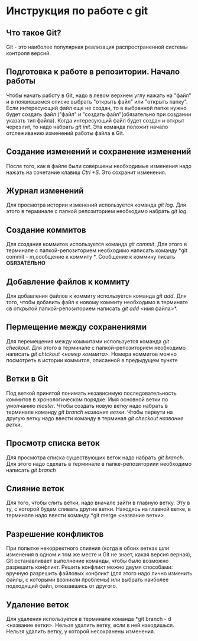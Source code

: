 # Инструкция по работе с git

## Что такое Git?
Git - это наиболее популярная реализация распространенной системы контроля версий. 

## Подготовка к работе в репозитории. Начало работы
Чтобы начать работу в Git, надо в левом верхнем углу нажать на "файл" и в появившемся списке выбрать "открыть файл" или "открыть папку". Если интересующий файл еще не создан, то в выбранной папке нужно будет создать файл ("файл" и "создать файл"(обязательно при создании указать тип файла). Когда интересующий файл будет создан и открыт через гит, то надо набрать *git init*. Эта команда положит начало отслеживанию изменений работы файла в Git.

## Создание изменений и сохранение изменений
После того, как в файле были совершены необходимые изменения надо нажать на сочетание клавиш *Ctrl +S*. Это сохранит изменения.

## Журнал изменений
Для просмотра истории изменений используется команда *git log*. Для этого в терминале с папкой репозиторием необходимо набрать *git log*.

## Создание коммитов
Для создания коммитов используется команда *git commit*. Для этого в терминале с папкой-репозиторием необходимо написать команду *git commit - m,сообщение к коммиту
*. Сообщение к коммину писать **ОБЯЗАТЕЛЬНО**
## Добавление файлов к коммиту
Для добавления файлов к коммиту используется команда *git add*. Для того, чтобы добавить файл к новому коммиту необходимо в терминате св открытой папкой-репозиторием написать *git add* <имя файла>*.

## Пермещение между сохранениями
Для перемещения между коммитами используется команда *git checkout*. Для этого в терминале с папкой-репозиторием необходимо написать *git chtckout <номер коммита>*. Номера коммитов можно посмотреть в истории коммитов, описанной в предыдущем пункте

## Ветки в Git
Под веткой принятой понимать независимую последовательность коммитов в хронологическом порядке. Имя основной ветки по умолчанию *master*. Чтобы создать новую ветку надо набрать в терминале команду *git branch название ветки*. Чтобы переути на другую ветку надо ввести команду в терминал *git checkout название ветки*. 

## Просмотр списка веток
Для просмотра списка существующих веток надо набрать *git branch*. Для этого надо сделать в терминале в папке-репозиториии необходимо написать *git branch*

## Слияние веток 
Для того, чтобы слить ветки, надо вначале зайти в главную ветку. Эту в ту, с которой будем сливать другие ветки. Находясь на главной ветке, в терминале надо ввести команду *git merge <название ветки>

## Разрешение конфликтов 
При попытке некорректного слияния (когда в обоих ветках шли изменения в одном и том же месте и Git не знает, какая версия верная), Git останавливает выполнение команды, чтобы было возможно разрешить конфликт. Решить конфликт можно двумя способами: вручную разрешить файловых конфликт (для этого надо лично изменить файлы, с которыми возникли проблемы) или выбрать наиболее подходящий файл, отказавшись от другого.

## Удаление веток 
Для удаления используется в терминале команда  *git branch - d <название ветки>. Нельзя удалить ветку, если в ней находишься. Нельзя удалить ветку, у которой несохранены изменения.
